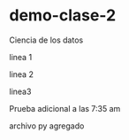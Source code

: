 # demo-clase-2

Ciencia de los datos

linea 1

linea 2

linea3

Prueba adicional a las 7:35 am

archivo py agregado
